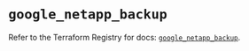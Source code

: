 # `google_netapp_backup`

Refer to the Terraform Registry for docs: [`google_netapp_backup`](https://registry.terraform.io/providers/hashicorp/google-beta/6.4.0/docs/resources/google_netapp_backup).
